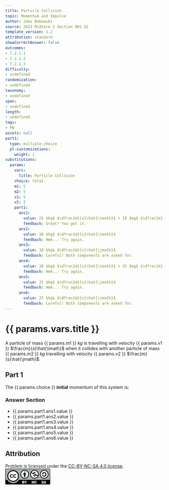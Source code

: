 ```yaml
---
title: Particle Collision
topic: Momentum and Impulse
author: Jake Bobowski
source: 2013 Midterm 2 Section 001 Q1
template_version: 1.2
attribution: standard
showCorrectAnswer: false
outcomes:
- 7.2.1.1
- 7.2.1.2
- 7.2.1.3
difficulty:
- undefined
randomization:
- undefined
taxonomy:
- undefined
span:
- undefined
length:
- undefined
tags:
- PW
assets: null
part1:
  type: multiple-choice
  pl-customizations:
    weight: 1
substitutions:
  params:
    vars:
      title: Particle Collision
    choice: total
    m1: 5
    m2: 5
    v1: 5
    v2: 2
    part1:
      ans1:
        value: 25 $kg$ $\dfrac{m}{s}\hat{\imath}$ + 10 $kg$ $\dfrac{m}{s}\hat{\jmath}$
        feedback: Great! You got it.
      ans2:
        value: 10 $kg$ $\dfrac{m}{s}\hat{\imath}$
        feedback: Hmm... Try again.
      ans3:
        value: 10 $kg$ $\dfrac{m}{s}\hat{\jmath}$
        feedback: Careful! Both components are asked for.
      ans4:
        value: 10 $kg$ $\dfrac{m}{s}\hat{\imath}$ + 25 $kg$ $\dfrac{m}{s}\hat{\jmath}$
        feedback: Hmm... Try again.
      ans5:
        value: 25 $kg$ $\dfrac{m}{s}\hat{\jmath}$
        feedback: Hmm... Try again.
      ans6:
        value: 25 $kg$ $\dfrac{m}{s}\hat{\imath}$
        feedback: Careful! Both components are asked for.
---
```

# {{ params.vars.title }}
A particle of mass {{ params.m1 }} $kg$ is travelling with velocity {{ params.v1 }} $\frac{m}{s}\hat{\imath}$ when it collides with another particle of mass {{ params.m2 }} $kg$ travelling with velocity {{ params.v2 }} $\frac{m}{s}\hat{\jmath}$.

## Part 1

The {{ params.choice }} **initial** momentum of this system is:

### Answer Section

- {{ params.part1.ans1.value }}
- {{ params.part1.ans2.value }}
- {{ params.part1.ans3.value }}
- {{ params.part1.ans4.value }}
- {{ params.part1.ans5.value }}
- {{ params.part1.ans6.value }}

## Attribution

Problem is licensed under the [CC-BY-NC-SA 4.0 license](https://creativecommons.org/licenses/by-nc-sa/4.0/).<br> ![The Creative Commons 4.0 license requiring attribution-BY, non-commercial-NC, and share-alike-SA license.](https://raw.githubusercontent.com/firasm/bits/master/by-nc-sa.png)